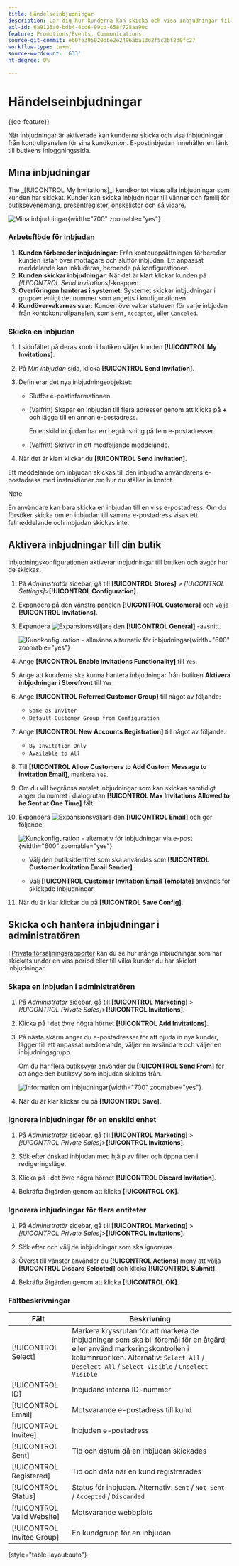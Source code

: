 ```yaml
---
title: Händelseinbjudningar
description: Lär dig hur kunderna kan skicka och visa inbjudningar till händelser och privat försäljning från kontrollpanelen för sina kundkonton.
exl-id: 6a9123a0-bdb4-4cd6-99cd-658f728aa90c
feature: Promotions/Events, Communications
source-git-commit: eb0fe395020dbe2e2496aba13d2f5c2bf2d0fc27
workflow-type: tm+mt
source-wordcount: '633'
ht-degree: 0%

---
```


# Händelseinbjudningar

{{ee-feature}}

När inbjudningar är aktiverade kan kunderna skicka och visa inbjudningar från kontrollpanelen för sina kundkonton. E-postinbjudan innehåller en länk till butikens inloggningssida.

## Mina inbjudningar

The _[!UICONTROL My Invitations]_i kundkontot visas alla inbjudningar som kunden har skickat. Kunder kan skicka inbjudningar till vänner och familj för butiksevenemang, presentregister, önskelistor och så vidare.

![Mina inbjudningar](./assets/account-dashboard-my-invitations.png){width="700" zoomable="yes"}

### Arbetsflöde för inbjudan

1. **Kunden förbereder inbjudningar**: Från kontouppsättningen förbereder kunden listan över mottagare och slutför inbjudan. Ett anpassat meddelande kan inkluderas, beroende på konfigurationen.
1. **Kunden skickar inbjudningar**: När det är klart klickar kunden på _[!UICONTROL Send Invitations]_-knappen.
1. **Överföringen hanteras i systemet**: Systemet skickar inbjudningar i grupper enligt det nummer som angetts i konfigurationen.
1. **Kundövervakarnas svar**: Kunden övervakar statusen för varje inbjudan från kontokontrollpanelen, som `Sent`, `Accepted`, eller `Canceled`.

### Skicka en inbjudan

1. I sidofältet på deras konto i butiken väljer kunden **[!UICONTROL My Invitations]**.

1. På _Min inbjudan_ sida, klicka **[!UICONTROL Send Invitation]**.

1. Definierar det nya inbjudningsobjektet:

   - Slutför e-postinformationen.

   - (Valfritt) Skapar en inbjudan till flera adresser genom att klicka på **+** och lägga till en annan e-postadress.

     En enskild inbjudan har en begränsning på fem e-postadresser.

   - (Valfritt) Skriver in ett medföljande meddelande.

1. När det är klart klickar du **[!UICONTROL Send Invitation]**.

Ett meddelande om inbjudan skickas till den inbjudna användarens e-postadress med instruktioner om hur du ställer in kontot.

>[!NOTE]
>
>En användare kan bara skicka en inbjudan till en viss e-postadress. Om du försöker skicka om en inbjudan till samma e-postadress visas ett felmeddelande och inbjudan skickas inte.

## Aktivera inbjudningar till din butik

Inbjudningskonfigurationen aktiverar inbjudningar till butiken och avgör hur de skickas.

1. På _Administratör_ sidebar, gå till **[!UICONTROL Stores]** > _[!UICONTROL Settings]_>**[!UICONTROL Configuration]**.

1. Expandera på den vänstra panelen **[!UICONTROL Customers]** och välja **[!UICONTROL Invitations]**.

1. Expandera ![Expansionsväljare](../assets/icon-display-expand.png) den **[!UICONTROL General]** -avsnitt.

   ![Kundkonfiguration - allmänna alternativ för inbjudningar](../configuration-reference/customers/assets/invitations-general.png){width="600" zoomable="yes"}

1. Ange **[!UICONTROL Enable Invitations Functionality]** till `Yes`.

1. Ange att kunderna ska kunna hantera inbjudningar från butiken **Aktivera inbjudningar i Storefront** till `Yes`.

1. Ange **[!UICONTROL Referred Customer Group]** till något av följande:

   - `Same as Inviter`
   - `Default Customer Group from Configuration`

1. Ange **[!UICONTROL New Accounts Registration]** till något av följande:

   - `By Invitation Only`
   - `Available to All`

1. Till **[!UICONTROL Allow Customers to Add Custom Message to Invitation Email]**, markera `Yes`.

1. Om du vill begränsa antalet inbjudningar som kan skickas samtidigt anger du numret i dialogrutan **[!UICONTROL Max Invitations Allowed to be Sent at One Time]** fält.

1. Expandera ![Expansionsväljare](../assets/icon-display-expand.png) den **[!UICONTROL Email]** och gör följande:

   ![Kundkonfiguration - alternativ för inbjudningar via e-post](../configuration-reference/customers/assets/invitations-email.png){width="600" zoomable="yes"}

   - Välj den butiksidentitet som ska användas som **[!UICONTROL Customer Invitation Email Sender]**.

   - Välj **[!UICONTROL Customer Invitation Email Template]** används för skickade inbjudningar.

1. När du är klar klickar du på **[!UICONTROL Save Config]**.

## Skicka och hantera inbjudningar i administratören

I [Privata försäljningsrapporter](../getting-started/private-sales-reports.md) kan du se hur många inbjudningar som har skickats under en viss period eller till vilka kunder du har skickat inbjudningar.

### Skapa en inbjudan i administratören

1. På _Administratör_ sidebar, gå till **[!UICONTROL Marketing]** > _[!UICONTROL Private Sales]_>**[!UICONTROL Invitations]**.

1. Klicka på i det övre högra hörnet **[!UICONTROL Add Invitations]**.

1. På nästa skärm anger du e-postadresser för att bjuda in nya kunder, lägger till ett anpassat meddelande, väljer en avsändare och väljer en inbjudningsgrupp.

   Om du har flera butiksvyer använder du **[!UICONTROL Send From]** för att ange den butiksvy som inbjudan skickas från.

   ![Information om inbjudningar](./assets/create-invitation-page.png){width="700" zoomable="yes"}

1. När du är klar klickar du på **[!UICONTROL Save]**.

### Ignorera inbjudningar för en enskild enhet

1. På _Administratör_ sidebar, gå till **[!UICONTROL Marketing]** > _[!UICONTROL Private Sales]_>**[!UICONTROL Invitations]**.

1. Sök efter önskad inbjudan med hjälp av filter och öppna den i redigeringsläge.

1. Klicka på i det övre högra hörnet **[!UICONTROL Discard Invitation]**.

1. Bekräfta åtgärden genom att klicka **[!UICONTROL OK]**.

### Ignorera inbjudningar för flera entiteter

1. På _Administratör_ sidebar, gå till **[!UICONTROL Marketing]** > _[!UICONTROL Private Sales]_>**[!UICONTROL Invitations]**.

1. Sök efter och välj de inbjudningar som ska ignoreras.

1. Överst till vänster använder du **[!UICONTROL Actions]** meny att välja **[!UICONTROL Discard Selected]** och klicka **[!UICONTROL Submit]**.

1. Bekräfta åtgärden genom att klicka **[!UICONTROL OK]**.

### Fältbeskrivningar

| Fält | Beskrivning |
|--- |--- |
| [!UICONTROL Select] | Markera kryssrutan för att markera de inbjudningar som ska bli föremål för en åtgärd, eller använd markeringskontrollen i kolumnrubriken. Alternativ: `Select All` /` Deselect All` / `Select Visible` / `Unselect Visible` |
| [!UICONTROL ID] | Inbjudans interna ID-nummer |
| [!UICONTROL Email] | Motsvarande e-postadress till kund |
| [!UICONTROL Invitee] | Inbjuden e-postadress |
| [!UICONTROL Sent] | Tid och datum då en inbjudan skickades |
| [!UICONTROL Registered] | Tid och data när en kund registrerades |
| [!UICONTROL Status] | Status för inbjudan. Alternativ: `Sent` / `Not Sent` / `Accepted` / `Discarded` |
| [!UICONTROL Valid Website] | Motsvarande webbplats |
| [!UICONTROL Invitee Group] | En kundgrupp för en inbjudan |

{style="table-layout:auto"}
